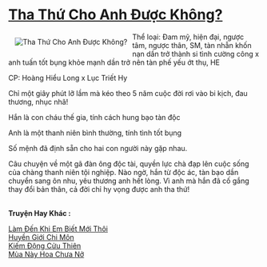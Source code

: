 <a href="https://utruyen.com/tha-thu-cho-anh-duoc-khong/21881/" title="Tha Thứ Cho Anh Được Không?"><h1>Tha Thứ Cho Anh Được Không?</h1></a><div style="display:table"><img align="right" style="float: left; padding: 10px;" src="https://utruyen.com/images/story/200x260/tha-thu-cho-anh-duoc-khong.jpg" alt="Tha Thứ Cho Anh Được Không?">Thể loại: Đam mỹ, hiện đại, ngược tâm, ngược thân, SM, tàn nhẫn khốn nạn dần trở thành si tình cường công x anh tuấn tốt bụng khỏe mạnh dần trở nên tàn phế yếu ớt thụ, HE<p></p>CP: Hoàng Hiểu Long x Lục Triết Hy<p></p>Chỉ một giây phút lỡ lầm mà kéo theo 5 năm cuộc đời rơi vào bi kịch, đau thương, nhục nhã!<p></p> Hắn là con cháu thế gia, tính cách hung bạo tàn độc<p></p> Anh là một thanh niên bình thường, tính tình tốt bụng<p></p> Số mệnh đã định sẵn cho hai con người này gặp nhau.<p></p>Câu chuyện về một gã đàn ông độc tài, quyền lực chà đạp lên cuộc sống của chàng thanh niên tội nghiệp. Nào ngờ, hắn từ độc ác, tàn bạo dần chuyển sang ôn nhu, yêu thương anh hết lòng. Vì anh mà hắn đã cố gắng thay đổi bản thân, cả đời chỉ hy vọng được anh tha thứ!</div><p><br><b>Truyện Hay Khác :</b></p><a href="https://utruyen.com/lam-den-khi-em-biet-moi-thoi/19120/" alt="Làm Đến Khi Em Biết Mới Thôi">Làm Đến Khi Em Biết Mới Thôi</a><br/><a href="https://github.com/quanluxury/truyenhot/tree/master/truyenhay/11452/" alt="Huyền Giới Chi Môn">Huyền Giới Chi Môn</a><br/><a href="https://truyenhot2019.blogspot.com/2019/12/kiem-dong-cuu-thien.html" alt="Kiếm Động Cửu Thiên">Kiếm Động Cửu Thiên</a><br/><a href="https://truyenngontinhay.wordpress.com/2019/10/03/mua-nay-hoa-chua-no/" alt="Mùa Này Hoa Chưa Nở">Mùa Này Hoa Chưa Nở</a><br/>